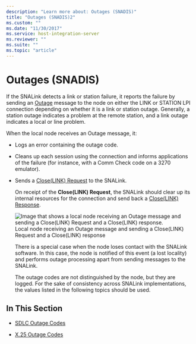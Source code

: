 ```yaml
---
description: "Learn more about: Outages (SNADIS)"
title: "Outages (SNADIS)2"
ms.custom: ""
ms.date: "11/30/2017"
ms.service: host-integration-server
ms.reviewer: ""
ms.suite: ""
ms.topic: "article"
---
```

# Outages (SNADIS)
If the SNALink detects a link or station failure, it reports the failure by sending an [Outage](./outage2.md) message to the node on either the LINK or STATION LPI connection depending on whether it is a link or station outage. Generally, a station outage indicates a problem at the remote station, and a link outage indicates a local or line problem.  
  
 When the local node receives an Outage message, it:  
  
- Logs an error containing the outage code.  
  
- Cleans up each session using the connection and informs applications of the failure (for instance, with a Comm Check code on a 3270 emulator).  
  
- Sends a [Close(LINK) Request](./close-link-request1.md) to the SNALink.  
  
  On receipt of the **Close(LINK) Request**, the SNALink should clear up its internal resources for the connection and send back a [Close(LINK) Response](./close-link-response2.md).  
  
  ![Image that shows a local node receiving an Outage message and sending a Close(LINK) Request and a Close(LINK) response.](../core/media/dev3p.gif "dev3p")  
  Local node receiving an Outage message and sending a Close(LINK) Request and a Close(LINK) response  
  
  There is a special case when the node loses contact with the SNALink software. In this case, the node is notified of this event (a lost locality) and performs outage processing apart from sending messages to the SNALink.  
  
  The outage codes are not distinguished by the node, but they are logged. For the sake of consistency across SNALink implementations, the values listed in the following topics should be used.  
  
## In This Section  
  
-   [SDLC Outage Codes](../core/sdlc-outage-codes2.md)  
  
-   [X.25 Outage Codes](../core/x-25-outage-codes2.md)

